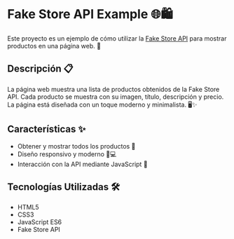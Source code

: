 # Fake Store API Example 🌐🛍️

Este proyecto es un ejemplo de cómo utilizar la [Fake Store API](https://fakestoreapi.com/) para mostrar productos en una página web. 🚀

## Descripción 📋

La página web muestra una lista de productos obtenidos de la Fake Store API. Cada producto se muestra con su imagen, título, descripción y precio. La página está diseñada con un toque moderno y minimalista. 🖥️✨

## Características ✨

- Obtener y mostrar todos los productos 🛒
- Diseño responsivo y moderno 📱💻
- Interacción con la API mediante JavaScript 🔄

## Tecnologías Utilizadas 🛠️
- HTML5
- CSS3
- JavaScript ES6
- Fake Store API
